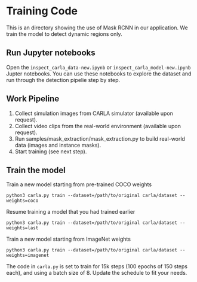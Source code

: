 # Training Code

This is an directory showing the use of Mask RCNN in our application.
We train the model to detect dynamic regions only.

## Run Jupyter notebooks
Open the `inspect_carla_data-new.ipynb` or `inspect_carla_model-new.ipynb` Jupter notebooks. You can use these notebooks to explore the dataset and run through the detection pipelie step by step.

## Work Pipeline
1. Collect simulation images from CARLA simulator (available upon request).
2. Collect video clips from the real-world environment (available upon request).
3. Run samples/mask_extraction/mask_extraction.py to build real-world data (images and instance masks).
4. Start training (see next step).

## Train the model

Train a new model starting from pre-trained COCO weights
```
python3 carla.py train --dataset=/path/to/original carla/dataset --weights=coco
```

Resume training a model that you had trained earlier
```
python3 carla.py train --dataset=/path/to/original carla/dataset --weights=last
```

Train a new model starting from ImageNet weights
```
python3 carla.py train --dataset=/path/to/original carla/dataset --weights=imagenet
```

The code in `carla.py` is set to train for 15k steps (100 epochs of 150 steps each), and using a batch size of 8. 
Update the schedule to fit your needs.
